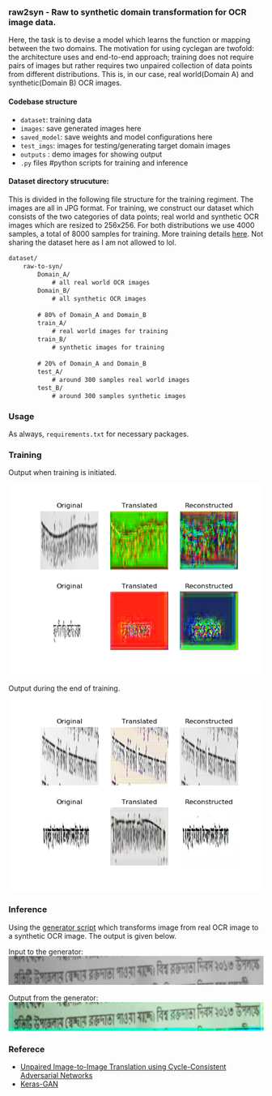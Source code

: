 ### raw2syn - Raw to synthetic domain transformation for OCR image data. 

Here, the task is to devise a model which learns the function or mapping between the two domains. The motivation for using cyclegan are twofold: the architecture uses and end-to-end approach; training does not require pairs of images but rather requires two unpaired collection of data points from different distributions. This is, in our case, real world(Domain A) and synthetic(Domain B) OCR images. 

#### Codebase structure

* `dataset`: training data
* `images`: save generated images here 
* `saved_model`: save weights and model configurations here
* `test_imgs`: images for testing/generating target domain images
* `outputs` : demo images for showing output
* `.py` files #python scripts for training and inference

#### Dataset directory strucuture:

This is divided in the following file structure for the training regiment. The images are all in JPG format. For training, we construct our dataset which consists of the two categories of data points; real world and synthetic OCR images which are resized to 256x256. For both distributions we use 4000 samples, a total of 8000 samples for training. More training details [here](https://github.com/hasibzunair/raw2syn/blob/master/cyclegan_ocr.py). Not sharing the dataset here as I am not allowed to lol.

```
dataset/
	raw-to-syn/
		Domain_A/
			# all real world OCR images
		Domain_B/
			# all synthetic OCR images
		
		# 80% of Domain_A and Domain_B
		train_A/
			# real world images for training				    
		train_B/
			# synthetic images for training
		
		# 20% of Domain_A and Domain_B
		test_A/
			# around 300 samples real world images
		test_B/
			# around 300 samples synthetic images
```


### Usage

As always, `requirements.txt` for necessary packages. 

### Training

Output when training is initiated.

![alt text center](media/0_0.png)

Output during the end of training.

![alt text center](media/20_1500.png)

### Inference

Using the [generator script](https://github.com/hasibzunair/raw2syn/blob/master/generate.py) which transforms image from real OCR image to a synthetic OCR image. The output is given below.

Input to the generator:
![alt text center](media/input.jpg)

Output from the generator:
![alt text center](media/output.jpg)


###  Referece
* [Unpaired Image-to-Image Translation using Cycle-Consistent Adversarial Networks](https://arxiv.org/abs/1703.10593)
* [Keras-GAN](https://github.com/eriklindernoren/Keras-GAN)
